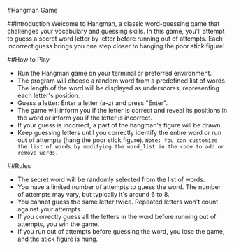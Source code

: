 #Hangman Game

##Introduction
Welcome to Hangman, a classic word-guessing game that challenges your vocabulary and guessing skills. In this game, you'll attempt to guess a secret word letter by letter before running out of attempts. Each incorrect guess brings you one step closer to hanging the poor stick figure!

##How to Play
- Run the Hangman game on your terminal or preferred environment.
- The program will choose a random word from a predefined list of words. The length of the word will be displayed as underscores, representing each letter's position.
- Guess a letter: Enter a letter (a-z) and press "Enter".
- The game will inform you if the letter is correct and reveal its positions in the word or inform you if the letter is incorrect.
- If your guess is incorrect, a part of the hangman's figure will be drawn.
- Keep guessing letters until you correctly identify the entire word or run out of attempts (hang the poor stick figure).
 ```Note: You can customize the list of words by modifying the word_list in the code to add or remove words.```

##Rules
- The secret word will be randomly selected from the list of words.
- You have a limited number of attempts to guess the word. The number of attempts may vary, but typically it's around 6 to 8.
- You cannot guess the same letter twice. Repeated letters won't count against your attempts.
- If you correctly guess all the letters in the word before running out of attempts, you win the game.
- If you run out of attempts before guessing the word, you lose the game, and the stick figure is hung.

